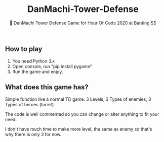 <div>
<h1 align="center">DanMachi-Tower-Defense</h1>
</div>
<center>🏰 DanMachi Tower Defense Game for Hour Of Code 2020 at Banting SS</center>
<br></br>

## How to play
1. You need Python 3.x
2. Open console, run "pip install pygame"
3. Run the game and enjoy.

## What does this game has?
Simple function like a normal TD game. 3 Levels, 3 Types of enemies, 3 Types of heroes (turret).

The code is well commented so you can change or alter anything to fit your need.

I don't have much time to make more level, the same as enemy so that's why there is only 3 for now.
